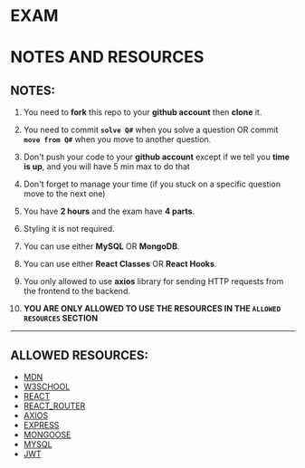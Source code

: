 # EXAM

# NOTES AND RESOURCES

## NOTES:

1. You need to **fork** this repo to your **github account** then **clone** it.

1. You need to commit **`solve Q#`** when you solve a question OR commit **`move from Q#`** when you move to another question.

1. Don't push your code to your **github account** except if we tell you **time is up**, and you will have 5 min max to do that

1. Don't forget to manage your time (if you stuck on a specific question move to the next one)

1. You have **2 hours** and the exam have **4 parts**.

1. Styling it is not required.

1. You can use either **MySQL** OR **MongoDB**.

1. You can use either **React Classes** OR **React Hooks**.

1. You only allowed to use **axios** library for sending HTTP requests from the frontend to the backend.

1. **YOU ARE ONLY ALLOWED TO USE THE RESOURCES IN THE `ALLOWED RESOURCES` SECTION**

---

## ALLOWED RESOURCES:

- [MDN](https://developer.mozilla.org/en-US)
- [W3SCHOOL](https://www.w3schools.com)
- [REACT](https://reactjs.org)
- [REACT_ROUTER](https://reactrouter.com/web/guides/quick-start)
- [AXIOS](https://www.npmjs.com/package/axios)
- [EXPRESS](https://expressjs.com)
- [MONGOOSE](https://mongoosejs.com)
- [MYSQL](https://www.npmjs.com/package/mysql2)
- [JWT](https://jwt.io)
